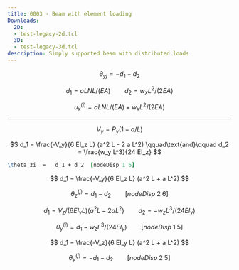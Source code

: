```yaml
---
title: 0003 - Beam with element loading
Downloads:
  2D:
  - test-legacy-2d.tcl
  3D:
  - test-legacy-3d.tcl
description: Simply supported beam with distributed loads
---
```



$$
\theta_{yj} = -d_1 - d_2
$$

$$
d_1 =  a L  N L / (EA)
\qquad
d_2 =  w_x  L^2 /(2EA)
$$

$$
u^{(i)}_x = a L  N L / (EA) + w_x  L^2 /(2EA)
$$

----

$$
V_y = P_y (1-a/L)
$$

$$
d_1 =  \frac{-V_y}{6 EI_z L} (a^2 L - 2 a L^2)
\qquad\text{and}\qquad
d_2 = \frac{w_y L^3}{24 EI_z}
$$


```tcl
\theta_zi  =   d_1 + d_2  [nodeDisp 1 6]
```


$$
d_1  =  \frac{-V_y}{6 EI_z L} (a^2 L + a L^2)
$$


$$
\theta_z^{(j)}  =   d_1 - d_2 
\qquad
[nodeDisp\; 2\; 6]
$$

$$
d_1  =  V_z/(6 EI_y L) (a^2 L - 2 a L^2)
\qquad
d_2  =  -w_z L^3/(24 EI_y)
$$

$$
\theta_{y}^{(i)}  =  d_1 -w_z L^3/(24 EI_y)
\qquad
[nodeDisp \; 1 \;  5]
$$

$$
d_1  =  \frac{-V_z}{6 EI_y L} (a^2 L + a L^2)
$$

$$
\theta_y^{(j)}  =  -d_1 - d_2 
\qquad
[nodeDisp\; 2\; 5]
$$
